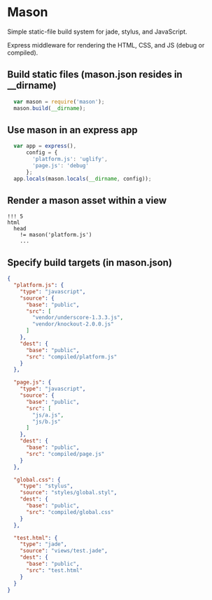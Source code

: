 # Mason

Simple static-file build system for jade, stylus, and JavaScript.

Express middleware for rendering the HTML, CSS, and JS (debug or compiled).

## Build static files (mason.json resides in __dirname)
```javascript
  var mason = require('mason');
  mason.build(__dirname);
```

## Use mason in an express app
```javascript
  var app = express(),
      config = {
        'platform.js': 'uglify',
        'page.js': 'debug'
      };
  app.locals(mason.locals(__dirname, config));
```

## Render a mason asset within a view
```jade
!!! 5
html
  head
    != mason('platform.js')
    ...
```

## Specify build targets (in mason.json)
```json
{
  "platform.js": {
    "type": "javascript",
    "source": {
      "base": "public",
      "src": [
        "vendor/underscore-1.3.3.js",
        "vendor/knockout-2.0.0.js"
      ]
    },
    "dest": {
      "base": "public",
      "src": "compiled/platform.js"
    }
  },

  "page.js": {
    "type": "javascript",
    "source": {
      "base": "public",
      "src": [
        "js/a.js",
        "js/b.js"
      ]
    },
    "dest": {
      "base": "public",
      "src": "compiled/page.js"
    }
  },

  "global.css": {
    "type": "stylus",
    "source": "styles/global.styl",
    "dest": {
      "base": "public",
      "src": "compiled/global.css"
    }
  },

  "test.html": {
    "type": "jade",
    "source": "views/test.jade",
    "dest": {
      "base": "public",
      "src": "test.html"
    }
  }
}
```